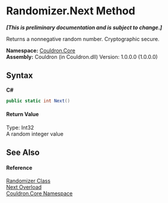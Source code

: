 # Randomizer.Next Method 
 _**\[This is preliminary documentation and is subject to change.\]**_

Returns a nonnegative random number. Cryptographic secure.

**Namespace:**&nbsp;<a href="N_Couldron_Core">Couldron.Core</a><br />**Assembly:**&nbsp;Couldron (in Couldron.dll) Version: 1.0.0.0 (1.0.0.0)

## Syntax

**C#**<br />
``` C#
public static int Next()
```


#### Return Value
Type: Int32<br />A random integer value

## See Also


#### Reference
<a href="T_Couldron_Core_Randomizer">Randomizer Class</a><br /><a href="Overload_Couldron_Core_Randomizer_Next">Next Overload</a><br /><a href="N_Couldron_Core">Couldron.Core Namespace</a><br />
